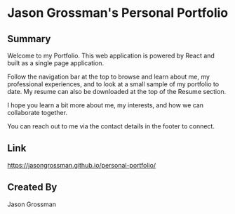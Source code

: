 # Jason Grossman's Personal Portfolio

## Summary
Welcome to my Portfolio. This web application is powered by React and built as a single page application.

Follow the navigation bar at the top to browse and learn about me, my professional experiences, and to look at a small sample of my portfolio to date. My resume can also be downloaded at the top of the Resume section.

I hope you learn a bit more about me, my interests, and how we can collaborate together.

You can reach out to me via the contact details in the footer to connect.

## Link 

https://jasongrossman.github.io/personal-portfolio/

## Created By
Jason Grossman
